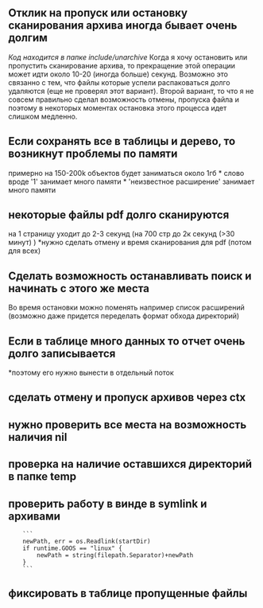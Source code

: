 ## Отклик на пропуск или остановку сканирования архива иногда бывает очень долгим
*Код находится в папке include/unarchive*
Когда я хочу остановить или пропустить сканирование архива, то прекращение этой операции
может идти около 10-20 (иногда больше) секунд. Возможно это связанно с тем, что файлы
которые успели распаковаться долго удаляются (еще не проверял этот вариант). Второй вариант,
то что я не совсем правильно сделал возможность отмены, пропуска файла и поэтому в некоторых моментах
остановка этого процесса идет слишком медленно.

## Если сохранять все в таблицы и дерево, то возникнут проблемы по памяти
примерно на 150-200k объектов будет заниматься около 1гб
    * слово вроде '1' занимает много памяти
    * 'неизвестное расширение' занимает много памяти

## некоторые файлы pdf долго сканируются 
на 1 страницу уходит до 2-3 секунд (на 700 стр до 2к секунд (>30 минут) )
    *нужно сделать отмену и время сканирования для pdf (потом для всех)
    
## Сделать возможность останавливать поиск и начинать с этого же места
Во время остановки можно поменять например список расширений
(возможно даже придется переделать формат обхода директорий)

## Если в таблице много данных то отчет очень долго записывается
 *поэтому его нужно вынести в отдельный поток

## сделать отмену и пропуск архивов через ctx


## нужно проверить все места на возможность наличия nil

## проверка на наличие оставшихся директорий в папке temp

## проверить работу в винде в symlink и архивами
		
		```
		newPath, err = os.Readlink(startDir)
		if runtime.GOOS == "linux" {
			newPath = string(filepath.Separator)+newPath
		} 
		```
		
## фиксировать в таблице пропущенные файлы		
		
		
		
		
		
		
		
		
		
		